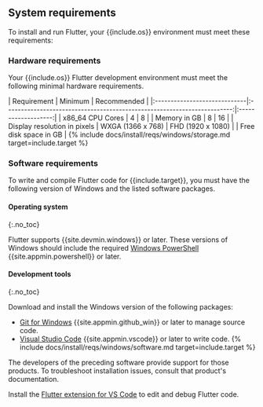 ## System requirements

To install and run Flutter,
your {{include.os}} environment must meet these requirements:

### Hardware requirements

Your {{include.os}} Flutter development environment must meet the following
minimal hardware requirements.

<div class="table-wrapper" markdown="1">
|     Requirement              |                                    Minimum                               |    Recommended      |
|:-----------------------------|:------------------------------------------------------------------------:|:-------------------:|
| x86_64 CPU Cores             | 4                                                                        | 8                   |
| Memory in GB                 | 8                                                                        | 16                  |
| Display resolution in pixels | WXGA (1366 x 768)                                                        | FHD (1920 x 1080)   |
| Free disk space in GB        | {% include docs/install/reqs/windows/storage.md target=include.target %}
</div>

### Software requirements

To write and compile Flutter code for {{include.target}},
you must have the following version of Windows and the listed
software packages.

#### Operating system
{:.no_toc}

Flutter supports {{site.devmin.windows}} or later.
These versions of Windows should include the required
[Windows PowerShell][] {{site.appmin.powershell}} or later.

#### Development tools
{:.no_toc}

Download and install the Windows version of the following packages:

- [Git for Windows][] {{site.appmin.github_win}} or later to manage source code.
- [Visual Studio Code][] {{site.appmin.vscode}} or later to write code.
{% include docs/install/reqs/windows/software.md target=include.target %}

The developers of the preceding software provide support for those products.
To troubleshoot installation issues, consult that product's documentation.

Install the [Flutter extension for VS Code][] to edit and debug Flutter code.

[Visual Studio Code]: https://code.visualstudio.com/docs/setup/windows
[Flutter extension for VS Code]: https://marketplace.visualstudio.com/items?itemName=Dart-Code.flutter
[Windows PowerShell]: https://docs.microsoft.com/powershell/scripting/install/installing-windows-powershell
[Git for Windows]: https://gitforwindows.org/
